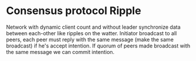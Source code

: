 # Consensus protocol Ripple

Network with dynamic client count and without leader synchronize data between each-other like ripples on the watter.
Initiator broadcast to all peers, each peer must reply with the same message (make the same broadcast) if he's accept intention.
If quorum of peers made broadcast with the same message we can commit intention.
